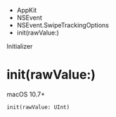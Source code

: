 

- AppKit
- NSEvent
- NSEvent.SwipeTrackingOptions
-  init(rawValue:) 

Initializer

# init(rawValue:)

macOS 10.7+

``` source
init(rawValue: UInt)
```

